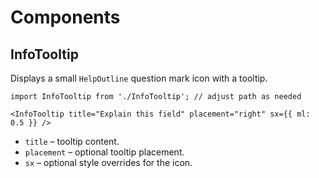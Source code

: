 # Components

## InfoTooltip

Displays a small `HelpOutline` question mark icon with a tooltip.

```tsx
import InfoTooltip from './InfoTooltip'; // adjust path as needed

<InfoTooltip title="Explain this field" placement="right" sx={{ ml: 0.5 }} />
```

- `title` – tooltip content.
- `placement` – optional tooltip placement.
- `sx` – optional style overrides for the icon.
